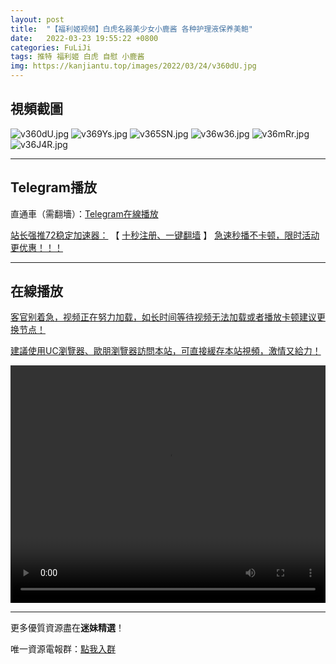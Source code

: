 ```yaml
---
layout: post
title:  "【福利姬视频】白虎名器美少女小鹿酱 各种护理液保养美鲍"
date:   2022-03-23 19:55:22 +0800
categories: FuLiJi
tags: 推特 福利姬 白虎 自慰 小鹿酱
img: https://kanjiantu.top/images/2022/03/24/v360dU.jpg
---
```



## 視頻截圖

![v360dU.jpg](https://kanjiantu.top/images/2022/03/24/v360dU.jpg)
![v369Ys.jpg](https://kanjiantu.top/images/2022/03/24/v369Ys.jpg)
![v365SN.jpg](https://kanjiantu.top/images/2022/03/24/v365SN.jpg)
![v36w36.jpg](https://kanjiantu.top/images/2022/03/24/v36w36.jpg)
![v36mRr.jpg](https://kanjiantu.top/images/2022/03/24/v36mRr.jpg)
![v36J4R.jpg](https://kanjiantu.top/images/2022/03/24/v36J4R.jpg)

* * *
## Telegram播放

直通車（需翻墻）：[Telegram在線播放](https://t.me/mimeijingxuan/124)

<u>站长强推72稳定加速器：</u> 【 [十秒注册、一键翻墙](https://72vpn.xyz/#/register?code=mimei) 】
<u>  急速秒播不卡顿，限时活动更优惠！！！</u>
* * *
## 在線播放
<u>客官别着急，视频正在努力加载，如长时间等待视频无法加载或者播放卡顿建议更换节点！</u>

<u>建議使用UC瀏覽器、歐朋瀏覽器訪問本站，可直接緩存本站視頻，激情又給力！</u>
<center><video src="https://cdn.publer.io/uploads/videos/624569bfdb2797743f7293de/d5006a90b0f25b782fea127b1dd19026.mp4" width="100%" height="380px" controls="controls"></video></center>


* * *
更多優質資源盡在**迷妹精選**！

唯一資源電報群：[點我入群](https://t.me/mimeijingxuan)


